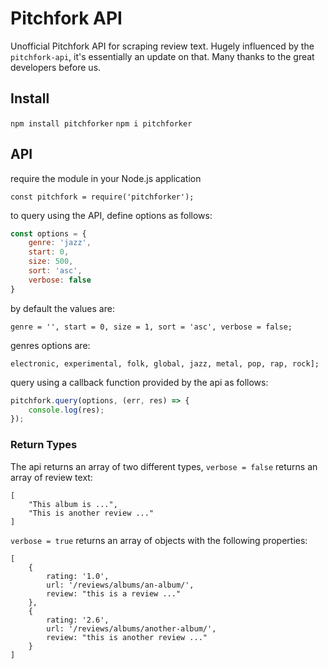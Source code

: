 # Pitchfork API

Unofficial Pitchfork API for scraping review text. Hugely influenced by the `pitchfork-api`, it's essentially an update on that. Many thanks to the great developers before us.


## Install

`npm install pitchforker`
`npm i pitchforker`


## API

require the module in your Node.js application

`const pitchfork = require('pitchforker');`

to query using the API, define options as follows:

```javascript
const options = {
    genre: 'jazz',
    start: 0,
    size: 500,
    sort: 'asc',
    verbose: false
}
```

by default the values are:

`genre = '', start = 0, size = 1, sort = 'asc', verbose = false;`

genres options are:

`electronic, experimental, folk, global, jazz, metal, pop, rap, rock];`

query using a callback function provided by the api as follows:

```javascript
pitchfork.query(options, (err, res) => {
    console.log(res);
});
```

### Return Types

The api returns an array of two different types, `verbose = false` returns an array of review text:

```
[
    "This album is ...",
    "This is another review ..."
]
```

`verbose = true` returns an array of objects with the following properties:

```
[
    {
        rating: '1.0',
        url: '/reviews/albums/an-album/',
        review: "this is a review ..."
    },
    {
        rating: '2.6',
        url: '/reviews/albums/another-album/',
        review: "this is another review ..."
    }
]
```